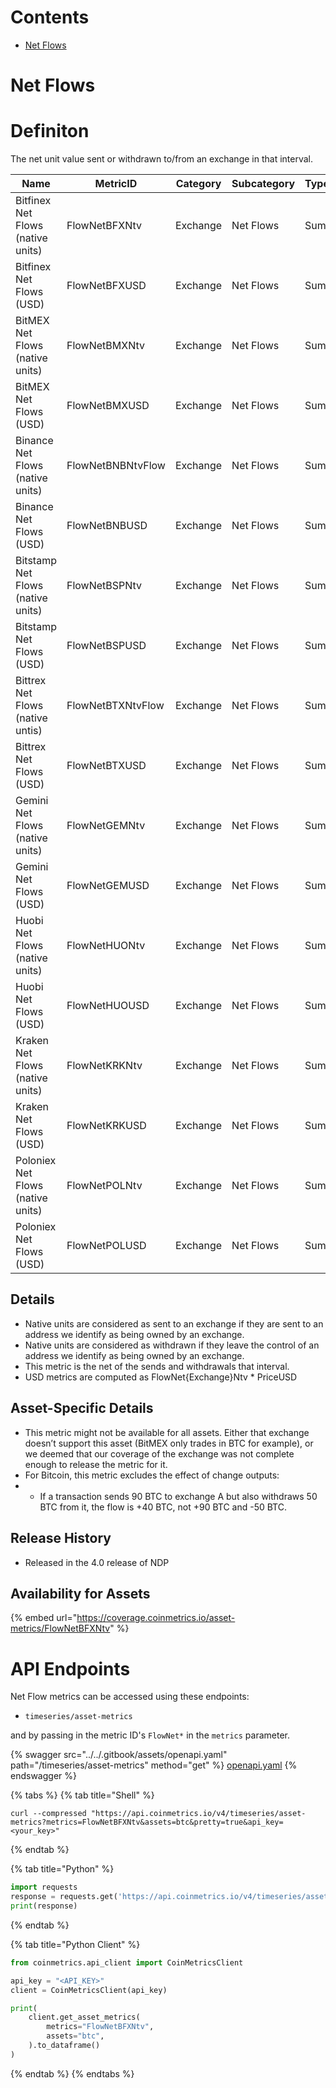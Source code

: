 # Contents

* [Net Flows](net-flows.md#flownet)

# Net Flows<a href="#flownet" id="flownet"></a>

# Definiton

The net unit value sent or withdrawn to/from an exchange in that interval.

| Name                              | MetricID      | Category | Subcategory | Type | Unit         | Interval |
| --------------------------------- | ------------- | -------- | ----------- | ---- | ------------ | -------- |
| Bitfinex Net Flows (native units) | FlowNetBFXNtv | Exchange | Net Flows   | Sum  | Native units | 1 day    |
| Bitfinex Net Flows (USD) | FlowNetBFXUSD | Exchange | Net Flows   | Sum  | USD  | 1 day    |
| BitMEX Net Flows (native units) | FlowNetBMXNtv | Exchange | Net Flows   | Sum  | Native units | 1 day    |
| BitMEX Net Flows (USD) | FlowNetBMXUSD | Exchange | Net Flows   | Sum  | USD  | 1 day    |
| Binance Net Flows (native units) | FlowNetBNBNtvFlow | Exchange | Net Flows   | Sum  | Native units | 1 day    |
| Binance Net Flows (USD) | FlowNetBNBUSD | Exchange | Net Flows   | Sum  | USD  | 1 day    |
| Bitstamp Net Flows (native units) | FlowNetBSPNtv | Exchange | Net Flows   | Sum  | Native units | 1 day    |
| Bitstamp Net Flows (USD) | FlowNetBSPUSD | Exchange | Net Flows   | Sum  | USD  | 1 day    |
| Bittrex Net Flows (native untis) | FlowNetBTXNtvFlow | Exchange | Net Flows   | Sum  | Native units | 1 day    |
| Bittrex Net Flows (USD) | FlowNetBTXUSD | Exchange | Net Flows   | Sum  | USD  | 1 day    |
| Gemini Net Flows (native units) | FlowNetGEMNtv | Exchange | Net Flows   | Sum  | Native units | 1 day    |
| Gemini Net Flows (USD) | FlowNetGEMUSD | Exchange | Net Flows   | Sum  | USD  | 1 day    |
| Huobi Net Flows (native units) | FlowNetHUONtv | Exchange | Net Flows   | Sum  | Native units | 1 day    |
| Huobi Net Flows (USD) | FlowNetHUOUSD | Exchange | Net Flows   | Sum  | USD  | 1 day    |
| Kraken Net Flows (native units) | FlowNetKRKNtv | Exchange | Net Flows   | Sum  | Native units | 1 day    |
| Kraken Net Flows (USD) | FlowNetKRKUSD | Exchange | Net Flows   | Sum  | USD  | 1 day    |
| Poloniex Net Flows (native units) | FlowNetPOLNtv | Exchange | Net Flows   | Sum  | Native units | 1 day    |
| Poloniex Net Flows (USD) | FlowNetPOLUSD | Exchange | Net Flows   | Sum  | USD  | 1 day    |

## Details

* Native units are considered as sent to an exchange if they are sent to an address we identify as being owned by an exchange.
* Native units are considered as withdrawn if they leave the control of an address we identify as being owned by an exchange.
* This metric is the net of the sends and withdrawals that interval.
* USD metrics are computed as FlowNet{Exchange}Ntv \* PriceUSD

## Asset-Specific Details

* This metric might not be available for all assets. Either that exchange doesn’t support this asset (BitMEX only trades in BTC for example), or we deemed that our coverage of the exchange was not complete enough to release the metric for it.
* For Bitcoin, this metric excludes the effect of change outputs:
*
  * If a transaction sends 90 BTC to exchange A but also withdraws 50 BTC from it, the flow is +40 BTC, not +90 BTC and -50 BTC.

## Release History

* Released in the 4.0 release of NDP

## Availability for Assets

{% embed url="https://coverage.coinmetrics.io/asset-metrics/FlowNetBFXNtv" %}

# API Endpoints

Net Flow metrics can be accessed using these endpoints:

* `timeseries/asset-metrics`

and by passing in the metric ID's `FlowNet*` in the `metrics` parameter.

{% swagger src="../../.gitbook/assets/openapi.yaml" path="/timeseries/asset-metrics" method="get" %}
[openapi.yaml](../../.gitbook/assets/openapi.yaml)
{% endswagger %}

{% tabs %}
{% tab title="Shell" %}
```shell
curl --compressed "https://api.coinmetrics.io/v4/timeseries/asset-metrics?metrics=FlowNetBFXNtv&assets=btc&pretty=true&api_key=<your_key>"
```
{% endtab %}

{% tab title="Python" %}
```python
import requests
response = requests.get('https://api.coinmetrics.io/v4/timeseries/asset-metrics?metrics=FlowNetBFXNtv&assets=btc&pretty=true&api_key=<your_key>').json()
print(response)
```
{% endtab %}

{% tab title="Python Client" %}
```python
from coinmetrics.api_client import CoinMetricsClient

api_key = "<API_KEY>"
client = CoinMetricsClient(api_key)

print(
    client.get_asset_metrics(
        metrics="FlowNetBFXNtv", 
        assets="btc",
    ).to_dataframe()
)
```
{% endtab %}
{% endtabs %}

